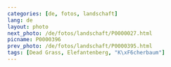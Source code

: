 ```yaml
---
categories: [de, fotos, landschaft]
lang: de
layout: photo
next_photo: /de/fotos/landschaft/P0000027.html
picname: P0000396
prev_photo: /de/fotos/landschaft/P0000395.html
tags: [Dead Grass, Elefantenberg, "K\xF6cherbaum"]
---
```

